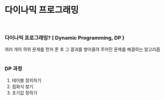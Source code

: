 # 다이나믹 프로그래밍
<br/>

### 다이나믹 프로그래밍? ( Dynamic Programming, DP )
여러 개의 하위 문제를 먼저 푼 후 그 결과를 쌓아올려 주어진 문제를 해결하는 알고리즘
<br/><br/>

### DP 과정
1. 테이블 정의하기
2. 점화식 찾기
3. 초기값 정하기